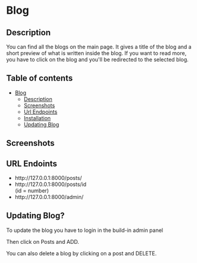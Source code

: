 # Blog

## Description
<p>You can find all the blogs on the main page. It gives a title of the blog and a short preview of what is written inside the blog. If you want to read more, you have to click on the blog and you'll be redirected to the selected blog.</p>

## Table of contents
* [Blog](#blog)
  * [Description](#description)
  * [Screenshots](#screenshots)
  * [Url Endpoints](#url-endpoints)
  * [Installation](#installation)
  * [Updating Blog](#updating-blog)

## Screenshots

## URL Endoints
<ul>
  <li>http://127.0.0.1:8000/posts/</li>
  <li>http://127.0.0.1:8000/posts/id</li> (id = number)
  <li>http://127.0.0.1:8000/admin/</li>
</ul>

## Updating Blog?
<p>To update the blog you have to login in the build-in admin panel</p>
<p>Then click on Posts and ADD.</p>
<p>You can also delete a blog by clicking on a post and DELETE.</p>
